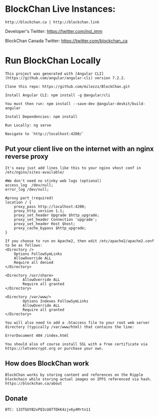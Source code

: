 
# BlockChan Live Instances:

	http://blockchan.ca | http://blockchan.link
	
  Developer's Twitter: https://twitter.com/ind_imm

  BlockChan Canada Twitter: https://twitter.com/blockchan_ca

# Run BlockChan Locally

    This project was generated with [Angular CLI](https://github.com/angular/angular-cli) version 7.2.2.

    Clone this repo: https://github.com/milezzz/BlockChan.git

    Install Angular CLI: npm install -g @angular/cli
    
    You must then run: npm install --save-dev @angular-devkit/build-angular

    Install Dependencies: npm install

    Run Locally: ng serve

    Navigate to `http://localhost:4200/`

## Put your client live on the internet with an nginx reverse proxy
    It's easy just add lines like this to your nginx vhost conf in /etc/nginx/sites-available/
    
    #We don't need no stinky web logs (optional)
    access_log  /dev/null;
    error_log /dev/null;
    
    #proxy part (required)
    location / {
        proxy_pass http://localhost:4200;
        proxy_http_version 1.1;
        proxy_set_header Upgrade $http_upgrade;
        proxy_set_header Connection 'upgrade';
        proxy_set_header Host $host;
        proxy_cache_bypass $http_upgrade;
    }
    
    If you choose to run on Apache2, then edit /etc/apache2/apache2.conf to be as follows:
    <Directory />
        Options FollowSymLinks
        AllowOverride ALL
        Require all denied
    </Directory>

    <Directory /usr/share>
            AllowOverride ALL
            Require all granted
    </Directory>

    <Directory /var/www/>
            Options Indexes FollowSymLinks
            AllowOverride ALL
            Require all granted
    </Directory>

    You will also need to add a .htaccess file to your root web server directory (typically /var/www/html) that contains the line:

    ErrorDocument 404 /index.html

    You should also of course install SSL with a free certificate via https://letsencrypt.org or purchase your own.

## How does BlockChan work
    BlockChan works by storing content and references on the Ripple blockchain while storing actual images on IPFS referenced via hash. https://blockchan.ca/about

## Donate

    BTC: 133TGUYB2xPQ3cUATfDkK4zjv6y4Mrtn11
